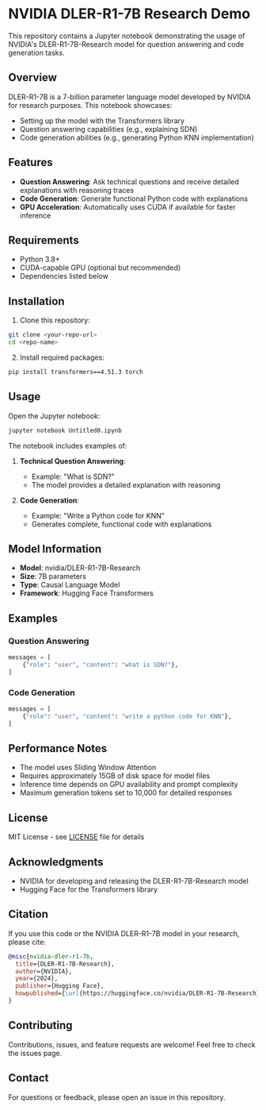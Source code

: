 # NVIDIA DLER-R1-7B Research Demo

This repository contains a Jupyter notebook demonstrating the usage of NVIDIA's DLER-R1-7B-Research model for question answering and code generation tasks.

## Overview

DLER-R1-7B is a 7-billion parameter language model developed by NVIDIA for research purposes. This notebook showcases:

- Setting up the model with the Transformers library
- Question answering capabilities (e.g., explaining SDN)
- Code generation abilities (e.g., generating Python KNN implementation)

## Features

- **Question Answering**: Ask technical questions and receive detailed explanations with reasoning traces
- **Code Generation**: Generate functional Python code with explanations
- **GPU Acceleration**: Automatically uses CUDA if available for faster inference

## Requirements

- Python 3.8+
- CUDA-capable GPU (optional but recommended)
- Dependencies listed below

## Installation

1. Clone this repository:
```bash
git clone <your-repo-url>
cd <repo-name>
```

2. Install required packages:
```bash
pip install transformers==4.51.3 torch
```

## Usage

Open the Jupyter notebook:

```bash
jupyter notebook Untitled0.ipynb
```

The notebook includes examples of:

1. **Technical Question Answering**:
   - Example: "What is SDN?"
   - The model provides a detailed explanation with reasoning

2. **Code Generation**:
   - Example: "Write a Python code for KNN"
   - Generates complete, functional code with explanations

## Model Information

- **Model**: nvidia/DLER-R1-7B-Research
- **Size**: 7B parameters
- **Type**: Causal Language Model
- **Framework**: Hugging Face Transformers

## Examples

### Question Answering
```python
messages = [
    {"role": "user", "content": "what is SDN?"},
]
```

### Code Generation
```python
messages = [
    {"role": "user", "content": "write a python code for KNN"},
]
```

## Performance Notes

- The model uses Sliding Window Attention
- Requires approximately 15GB of disk space for model files
- Inference time depends on GPU availability and prompt complexity
- Maximum generation tokens set to 10,000 for detailed responses

## License

MIT License - see [LICENSE](LICENSE) file for details

## Acknowledgments

- NVIDIA for developing and releasing the DLER-R1-7B-Research model
- Hugging Face for the Transformers library

## Citation

If you use this code or the NVIDIA DLER-R1-7B model in your research, please cite:

```bibtex
@misc{nvidia-dler-r1-7b,
  title={DLER-R1-7B-Research},
  author={NVIDIA},
  year={2024},
  publisher={Hugging Face},
  howpublished={\url{https://huggingface.co/nvidia/DLER-R1-7B-Research}}
}
```

## Contributing

Contributions, issues, and feature requests are welcome! Feel free to check the issues page.

## Contact

For questions or feedback, please open an issue in this repository.
